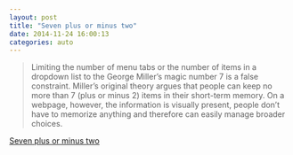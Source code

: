 ```yaml
---
layout: post
title: "Seven plus or minus two"
date: 2014-11-24 16:00:13
categories: auto
---
```


> Limiting the number of menu tabs or the number of items in a dropdown list to the George Miller’s magic number 7 is a false constraint. Miller’s original theory argues that people can keep no more than 7 (plus or minus 2) items in their short-term memory. On a webpage, however, the information is visually present, people don’t have to memorize anything and therefore can easily manage broader choices.

 <!-- --> 

[Seven plus or minus two](http://uxmyths.com/post/931925744/myth-23-choices-should-always-be-limited-to-seven)